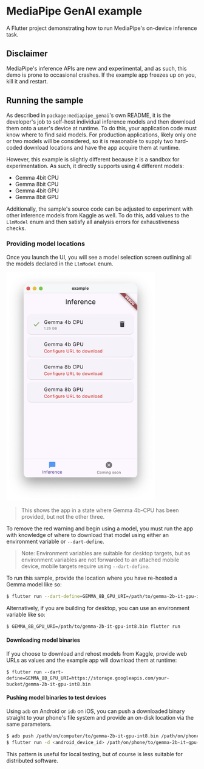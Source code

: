 # MediaPipe GenAI example

A Flutter project demonstrating how to run MediaPipe's on-device inference task.

## Disclaimer

MediaPipe's inference APIs are new and experimental, and as such, this demo is prone
to occasional crashes. If the example app freezes up on you, kill it and restart.

## Running the sample

As described in `package:mediapipe_genai`'s own README, it is the developer's job
to self-host individual inference models and then download them onto a user's
device at runtime. To do this, your application code must know where to find said
models. For production applications, likely only one or two models will be
considered, so it is reasonable to supply two hard-coded download locations and
have the app acquire them at runtime.

However, this example is slightly different because it is a sandbox for experimentation.
As such, it directly supports using 4 different models:

* Gemma 4bit CPU
* Gemma 8bit CPU
* Gemma 4bit GPU
* Gemma 8bit GPU

Additionally, the sample's source code can be adjusted to experiment with other
inference models from Kaggle as well. To do this, add values to the `LlmModel`
enum and then satisfy all analysis errors for exhaustiveness checks.

### Providing model locations

Once you launch the UI, you will see a model selection screen outlining all the
models declared in the `LlmModel` enum.

<img height="600" src="https://raw.githubusercontent.com/google/flutter-mediapipe/readme-improvements/assets/empty-models.png" />

> This shows the app in a state where Gemma 4b-CPU has been provided, but not
> the other three.

To remove the red warning and begin using a model, you must run the app with
knowledge of where to download that model using either an environment variable
or `--dart-define`.

> Note: Environment variables are suitable for desktop targets, but as environment
> variables are not forwarded to an attached mobile device, mobile targets require
> using `--dart-define`.

To run this sample, provide the location where you have re-hosted a Gemma model
like so:

```sh
$ flutter run --dart-define=GEMMA_8B_GPU_URI=/path/to/gemma-2b-it-gpu-int8.bin
```

Alternatively, if you are building for desktop, you can use an environment variable
like so:

```sh
$ GEMMA_8B_GPU_URI=/path/to/gemma-2b-it-gpu-int8.bin flutter run
```

#### Downloading model binaries

If you choose to download and rehost models from Kaggle, provide web URLs as values
and the example app will download them at runtime:

```
$ flutter run --dart-define=GEMMA_8B_GPU_URI=https://storage.googleapis.com/your-bucket/gemma-2b-it-gpu-int8.bin
```

#### Pushing model binaries to test devices

Using `adb` on Android or `idb` on iOS, you can push a downloaded binary straight
to your phone's file system and provide an on-disk location via the same parameters.

```sh
$ adb push /path/on/computer/to/gemma-2b-it-gpu-int8.bin /path/on/phone/to/gemma-2b-it-gpu-int8.bin
$ flutter run -d <android_device_id> /path/on/phone/to/gemma-2b-it-gpu-int8.bin
```

This pattern is useful for local testing, but of course is less suitable for
distributed software.
